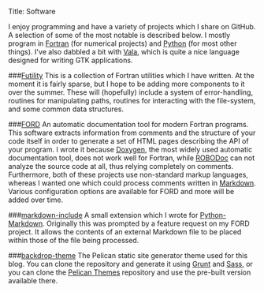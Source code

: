 Title: Software

I enjoy programming and have a variety of projects which I share on GitHub. A
selection of some of the most notable is described below. I mostly program in
[Fortran](http://fortranwiki.org/fortran/show/HomePage)
(for numerical projects) and [Python](https://www.python.org/) (for most other
things). I've also dabbled a bit with
[Vala](https://wiki.gnome.org/Projects/Vala), which is quite a nice language
designed for writing GTK applications.

###[Futility](https://github.com/cmacmackin/futility)
This is a collection of Fortran utilities which I have written. At the moment it
is fairly sparse, but I hope to be adding more components to it over the
summer. These will (hopefully) include a system of error-handling, routines
for manipulating paths, routines for interacting with the file-system, and some
common data structures.

###[FORD](https://github.com/cmacmackin/ford)
An automatic documentation tool for modern Fortran programs. This software
extracts information from comments and the structure of your code itself in
order to generate a set of HTML pages describing the API of your program. I
wrote it because [Doxygen](http://www.stack.nl/~dimitri/doxygen/), the most
widely used automatic documentation tool, does not work well for Fortran, while
[ROBODoc](http://rfsber.home.xs4all.nl/Robo/index.html) can not analyze the
source code at all, thus relying completely on comments. Furthermore, both
of these projects use non-standard markup languages, whereas I wanted one which
could process comments written in
[Markdown](http://daringfireball.net/projects/markdown/syntax).
Various configuration options are available for FORD and more will be added
over time.

###[markdown-include](https://github.com/cmacmackin/markdown-include)
A small extension which I wrote for
[Python-Markdown](https://pythonhosted.org/Markdown/). Originally this was
prompted by a feature request on my FORD project. It allows the contents of
an external Markdown file to be placed within those of the file being
processed.

###[backdrop-theme](https://github.com/cmacmackin/backdrop-theme)
The Pelican static site generator theme used for this blog. You can clone
the repository and generate it using [Grunt](http://gruntjs.com/) and
[Sass](http://sass-lang.com/), or you can clone the
[Pelican Themes](https://github.com/getpelican/pelican-themes) repository and
use the pre-built version available there.
